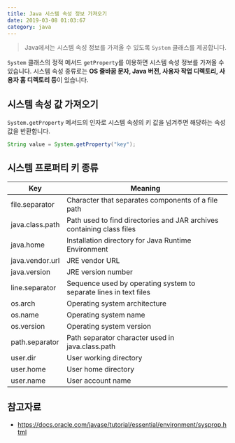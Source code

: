 ```yaml
---
title: Java 시스템 속성 정보 가져오기
date: 2019-03-08 01:03:67
category: java
---
```


> Java에서는 시스템 속성 정보를 가져올 수 있도록 ```System``` 클래스를 제공합니다.

```System``` 클래스의 정적 메서드 ```getProperty```를 이용하면 시스템 속성 정보를 가져올 수 있습니다.
시스템 속성 종류로는 <b>OS 줄바꿈 문자, Java 버전, 사용자 작업 디렉토리, 사용자 홈 디렉토리 등</b>이 있습니다.

## 시스템 속성 값 가져오기
```System.getProperty``` 메서드의 인자로 시스템 속성의 키 값을 넘겨주면 해당하는 속성 값을 반환합니다.

```java
String value = System.getProperty("key");
```

## 시스템 프로퍼티 키 종류
| Key    | Meaning |
|--------|---------|
| file.separator | Character that separates components of a file path |
| java.class.path | Path used to find directories and JAR archives containing class files |
| java.home | Installation directory for Java Runtime Environment |
| java.vendor.url | JRE vendor URL |
| java.version | JRE version number |
| line.separator | Sequence used by operating system to separate lines in text files |
| os.arch | Operating system architecture |
| os.name | Operating system name |
| os.version | Operating system version |
| path.separator | Path separator character used in java.class.path |
| user.dir | User working directory |
| user.home | User home directory |
| user.name | User account name |


## 참고자료
- https://docs.oracle.com/javase/tutorial/essential/environment/sysprop.html